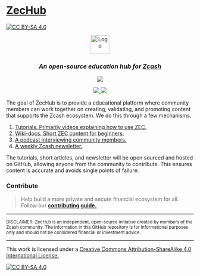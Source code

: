 # [ZecHub](https://repo.zechub.org/)
[![CC BY-SA 4.0][cc-by-sa-shield]][cc-by-sa]

<div style="text-align: center;">
    <img src="https://i.ibb.co/Gv7Jd8Q/Zec-Hub-blue-globe.png" alt="Logo" style="width: 50px; height: auto;">
<h3>
    <em>
      An open-source education hub for <a href="https://z.cash/" target="_blank">Zcash</a>
    </em>
</h3>

<p>
    <a href="https://follow.zechub.org/" target="_blank">
        <img src="https://img.shields.io/twitter/follow/zechub?style=social&label=Follow">
    </a>
</p>

<p>
    <a href="https://chat.zechub.org/" target="_blank">
        <img src="https://img.shields.io/discord/978714252934258779?style=social&label=Discord">
    </a>
    <a href="https://video.zechub.org/" target="_blank">
        <img src="https://img.shields.io/youtube/channel/views/UC3-KM00kjCUheRzO5cq3PAA?style=social&label=Subscribe">
    </a>
</p>

</div>


The goal of ZecHub is to provide a educational platform where community members can work together on creating, validating, and promoting content that supports the Zcash ecosystem. We do this through a few mechanisms.

  1. [Tutorials. Primarily videos explaining how to use ZEC.](https://www.youtube.com/channel/UC3-KM00kjCUheRzO5cq3PAA)
  2. [Wiki-docs. Short ZEC content for beginners.](https://wiki.zechub.org/)
  3. [A podcast interviewing community members.](https://www.youtube.com/playlist?list=PL6_epn0lASLHlNCMtUErX8UfaJK6N9K5O)
  4. [A weekly Zcash newsletter.](https://news.zechub.org/)
  
The tutorials, short articles, and newsletter will be open sourced and hosted on GitHub, allowing anyone from the community to contribute. This ensures content is accurate and avoids single points of failure.

### Contribute

> Help build a more private and secure financial ecosystem for all. Follow our **[contributing guide.](/CONTRIBUTING.md)**

---

<sub>
  DISCLAIMER: ZecHub is an independent, open-source initiative created by members of the Zcash community. The information in this GitHub repository is for informational purposes only and should not be considered financial or investment advice.
</sub>

---

This work is licensed under a
[Creative Commons Attribution-ShareAlike 4.0 International License.][cc-by-sa]

[![CC BY-SA 4.0][cc-by-sa-image]][cc-by-sa]

[cc-by-sa]: http://creativecommons.org/licenses/by-sa/4.0/
[cc-by-sa-image]: https://licensebuttons.net/l/by-sa/4.0/88x31.png
[cc-by-sa-shield]: https://img.shields.io/badge/License-CC%20BY--SA%204.0-lightgrey.svg
